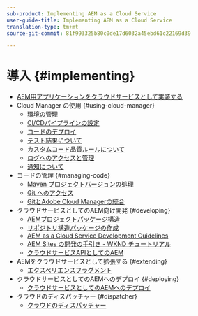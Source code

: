 ```yaml
---
sub-product: Implementing AEM as a Cloud Service
user-guide-title: Implementing AEM as a Cloud Service
translation-type: tm+mt
source-git-commit: 81f993325b80c0de17d6032a45ebd61c22169d39

---
```



# 導入 {#implementing}

+ [AEM用アプリケーションをクラウドサービスとして実装する](/help/implementing/home.md)
+ Cloud Manager の使用 {#using-cloud-manager}
   + [環境の管理](cloud-manager/manage-environments.md)
   + [CI/CDパイプラインの設定](cloud-manager/configure-pipeline.md)
   + [コードのデプロイ](cloud-manager/deploy-code.md)
   + [テスト結果について](cloud-manager/understand-test-results.md)
   + [カスタムコード品質ルールについて](cloud-manager/custom-code-quality-rules.md)
   + [ログへのアクセスと管理](cloud-manager/manage-logs.md)
   + [通知について](cloud-manager/notifications.md)
+ コードの管理 {#managing-code}
   + [Maven プロジェクトバージョンの処理](cloud-manager/project-version-handling.md)
   + [Git へのアクセス](cloud-manager/accessing-git.md)
   + [GitとAdobe Cloud Managerの統合](cloud-manager/integrating-with-git.md)
+ クラウドサービスとしてのAEM向け開発 {#developing}
   + [AEMプロジェクトパッケージ構造](developing/introduction/aem-project-content-package-structure.md)
   + [リポジトリ構造パッケージの作成](developing/introduction/repository-structure-package.md)
   + [AEM as a Cloud Service Development Guidelines](developing/introduction/development-guidelines.md)
   + [AEM Sites の開発の手引き - WKND チュートリアル](developing/introduction/develop-wknd-tutorial.md)
   + [クラウドサービスAPIとしてのAEM](https://docs.adobe.com/content/help/en/experience-manager-cloud-service/implementing/developing/ref/javadoc/index.html)
+ AEMをクラウドサービスとして拡張する {#extending}
   + [エクスペリエンスフラグメント](developing/extending/experience-fragments.md)
+ クラウドサービスとしてのAEMへのデプロイ {#deploying}
   + [クラウドサービスとしてのAEMへのデプロイ](deploying/overview.md)
+ クラウドのディスパッチャー {#dispatcher}
   + [クラウドのディスパッチャー](dispatcher/overview.md)
